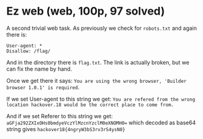 # Ez web (web, 100p, 97 solved)

A second trivial web task.
As previously we check for `robots.txt` and again there is:

```
User-agent: *
Disallow: /flag/
```

And in the directory there is `flag.txt`.
The link is actually broken, but we can fix the name by hand.

Once we get there it says: `You are using the wrong browser, 'Builder browser 1.0.1' is required`.

If we set User-agent to this string we get: `You are refered from the wrong location hackover.18 would be the correct place to come from.`

And if we set Referer to this string we get: `aGFja292ZXIxOHs0bmdyeVczYlMzcnYzclM0eXNOMH0=` which decoded as base64 string gives `hackover18{4ngryW3bS3rv3rS4ysN0}`
